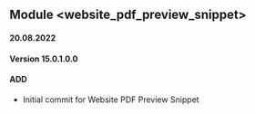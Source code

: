 ## Module <website_pdf_preview_snippet>

#### 20.08.2022
#### Version 15.0.1.0.0
#### ADD

- Initial commit for Website PDF Preview Snippet
